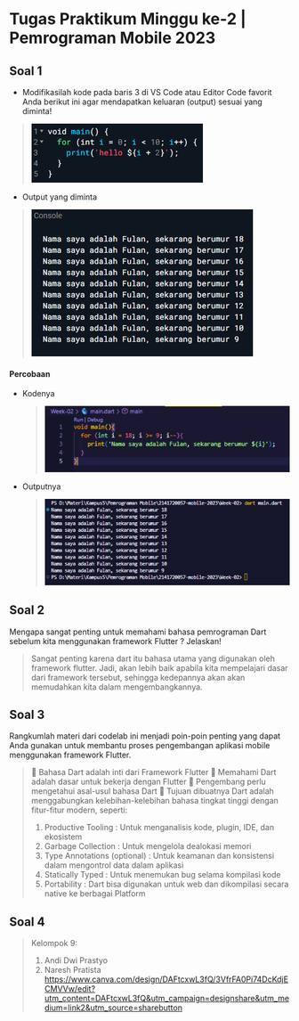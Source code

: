 
# Tugas Praktikum Minggu ke-2 | Pemrograman Mobile 2023

## Soal 1
- Modifikasilah kode pada baris 3 di VS Code atau Editor Code favorit Anda berikut ini agar mendapatkan keluaran (output) sesuai yang diminta! 
> ![Screenshot](/Week-02/docs/soal1_a.png) <br>
- Output yang diminta 
> ![Screenshot](/Week-02/docs/soal1_b.png) <br>


#### Percobaan
- Kodenya
    >![Screenshot](/Week-02/docs/jawaban1_a.png)

- Outputnya
    >![Screenshot](/Week-02/docs/jawaban1_b.png)

## Soal 2

Mengapa sangat penting untuk memahami bahasa pemrograman Dart sebelum kita menggunakan framework Flutter ? Jelaskan!
> Sangat penting karena dart itu bahasa utama yang digunakan oleh framework flutter. Jadi, akan lebih baik apabila kita mempelajari dasar dari framework tersebut, sehingga kedepannya akan akan memudahkan kita dalam mengembangkannya.

## Soal 3

Rangkumlah materi dari codelab ini menjadi poin-poin penting yang dapat Anda gunakan untuk membantu proses pengembangan aplikasi mobile menggunakan framework Flutter.
>📌 Bahasa Dart adalah inti dari Framework Flutter
>📌 Memahami Dart adalah dasar untuk bekerja dengan Flutter
>📌 Pengembang perlu mengetahui asal-usul bahasa Dart
>📌 Tujuan dibuatnya Dart adalah menggabungkan kelebihan-kelebihan bahasa tingkat tinggi dengan fitur-fitur modern, seperti:
>   1. Productive Tooling   : Untuk menganalisis kode, plugin, IDE, dan ekosistem
>   2. Garbage Collection   : Untuk mengelola dealokasi memori
>   3. Type Annotations (optional)     : Untuk keamanan dan konsistensi dalam mengontrol data dalam aplikasi
>   4. Statically Typed     : Untuk menemukan bug selama kompilasi kode
>   5. Portability          : Dart bisa digunakan untuk web dan dikompilasi secara native ke berbagai Platform

## Soal 4
>Kelompok 9:
>   1. Andi Dwi Prastyo
>   2. Naresh Pratista
> https://www.canva.com/design/DAFtcxwL3fQ/3VfrFA0Pi74DcKdjECMVVw/edit?utm_content=DAFtcxwL3fQ&utm_campaign=designshare&utm_medium=link2&utm_source=sharebutton